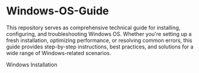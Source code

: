 # Windows-OS-Guide
This repository serves as comprehensive technical guide for installing, configuring, and troubleshooting Windows OS. Whether you're setting up a fresh installation, optimizing performance, or resolving common errors, this guide provides step-by-step instructions, best practices, and solutions for a wide range of Windows-related scenarios.

Windows Installation
